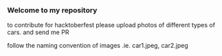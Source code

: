 ### Welcome to my repository
to contribute for hacktoberfest please upload photos of different types of cars.
and send me PR

follow the naming convention of images .ie. car1.jpeg, car2.jpeg


